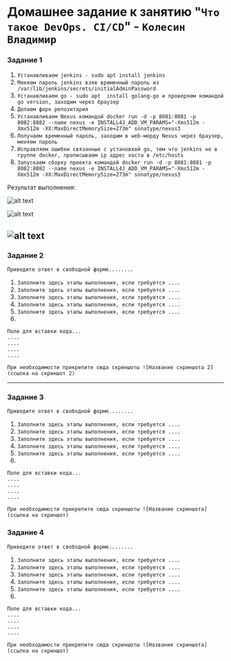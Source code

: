 # Домашнее задание к занятию "`Что такое DevOps. СI/СD`" - `Колесин Владимир`

### Задание 1

1.  `Устанавливаем jenkins - sudo apt install jenkins`
2.  `Меняем пароль jenkins взяв временный пароль из /var/lib/jenkins/secrets/initialAdminPassword`
3.  `Устанавливаем go - sudo apt  install golang-go и проверяем командой go version, заходим через браузер`
4.  `Делаем форк репозитария`
5.  `Устанавливаем Nexus командой docker run -d -p 8081:8081 -p 8082:8082 --name nexus -e INSTALL4J_ADD_VM_PARAMS="-Xms512m -Xmx512m -XX:MaxDirectMemorySize=273m" sonatype/nexus3`
6.  `Получаем временный пароль, заходим в web-морду Nexus через браузер, меняем пароль`
7.  `Исправляем ошибки связанные с установкой go, тем что jenkins не в группе docker, прописываем ip адрес хоста в /etc/hosts`
8.  `Запускаем сборку проекта командой docker run -d -p 8081:8081 -p 8082:8082 --name nexus -e INSTALL4J_ADD_VM_PARAMS="-Xms512m -Xmx512m -XX:MaxDirectMemorySize=273m" sonatype/nexus3`

Результат выполнения:

![alt text](https://github.com/Villigun/netology-8-02-hw/blob/main/images/img1.png)

![alt text](https://github.com/Villigun/netology-8-02-hw/blob/main/images/img2.png)

![alt text](https://github.com/Villigun/netology-8-02-hw/blob/main/images/img3.png)
---

### Задание 2

`Приведите ответ в свободной форме........`

1. `Заполните здесь этапы выполнения, если требуется ....`
2. `Заполните здесь этапы выполнения, если требуется ....`
3. `Заполните здесь этапы выполнения, если требуется ....`
4. `Заполните здесь этапы выполнения, если требуется ....`
5. `Заполните здесь этапы выполнения, если требуется ....`
6. 

```
Поле для вставки кода...
....
....
....
....
```

`При необходимости прикрепитe сюда скриншоты
![Название скриншота 2](ссылка на скриншот 2)`


---

### Задание 3

`Приведите ответ в свободной форме........`

1. `Заполните здесь этапы выполнения, если требуется ....`
2. `Заполните здесь этапы выполнения, если требуется ....`
3. `Заполните здесь этапы выполнения, если требуется ....`
4. `Заполните здесь этапы выполнения, если требуется ....`
5. `Заполните здесь этапы выполнения, если требуется ....`
6. 

```
Поле для вставки кода...
....
....
....
....
```

`При необходимости прикрепитe сюда скриншоты
![Название скриншота](ссылка на скриншот)`

### Задание 4

`Приведите ответ в свободной форме........`

1. `Заполните здесь этапы выполнения, если требуется ....`
2. `Заполните здесь этапы выполнения, если требуется ....`
3. `Заполните здесь этапы выполнения, если требуется ....`
4. `Заполните здесь этапы выполнения, если требуется ....`
5. `Заполните здесь этапы выполнения, если требуется ....`
6. 

```
Поле для вставки кода...
....
....
....
....
```

`При необходимости прикрепитe сюда скриншоты
![Название скриншота](ссылка на скриншот)`
